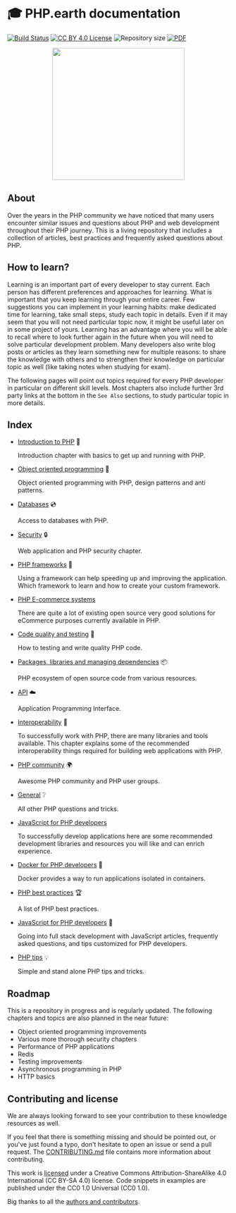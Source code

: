 # 🎓 PHP.earth documentation

[![Build Status](https://img.shields.io/travis/php-earth/docs.svg?style=plastic)](https://travis-ci.org/php-earth/docs)
[![CC BY 4.0 License](https://img.shields.io/badge/license-CC%20BY%204.0-blue.svg?style=plastic "CC BY 4.0 License")][license]
![Repository size](https://reposs.herokuapp.com/?path=php-earth/docs&style=plastic "Repository size")
[![PDF](https://img.shields.io/badge/pdf-download-orange.svg?style=plastic "PDF")](https://php.earth/php-earth.pdf)

<div align="center">
  <img src="https://cdn.rawgit.com/php-earth/logo/master/svg/indigo.svg" width="300">
</div>

## About

Over the years in the PHP community we have noticed that many users encounter
similar issues and questions about PHP and web development throughout their PHP
journey. This is a living repository that includes a collection of articles, best
practices and frequently asked questions about PHP.

## How to learn?

Learning is an important part of every developer to stay current. Each person has
different preferences and approaches for learning. What is important that you
keep learning through your entire career. Few suggestions you can implement in
your learning habits: make dedicated time for learning, take small steps, study
each topic in details. Even if it may seem that you will not need particular topic
now, it might be useful later on in some project of yours. Learning has an
advantage where you will be able to recall where to look further again in the
future when you will need to solve particular development problem. Many developers
also write blog posts or articles as they learn something new for multiple reasons:
to share the knowledge with others and to strengthen their knowledge on particular
topic as well (like taking notes when studying for exam).

The following pages will point out topics required for every PHP developer in
particular on different skill levels. Most chapters also include further 3rd
party links at the bottom in the `See Also` sections, to study particular topic
in more details.

## Index

* [Introduction to PHP](/intro) :seedling:

  Introduction chapter with basics to get up and running with PHP.

* [Object oriented programming](/oop) :page_facing_up:

  Object oriented programming with PHP, design patterns and anti patterns.

* [Databases](/databases) :cd:

  Access to databases with PHP.

* [Security](/security) :lock:

  Web application and PHP security chapter.

* [PHP frameworks](/frameworks) :wrench:

  Using a framework can help speeding up and improving the application. Which
  framework to learn and how to create your custom framework.

* [PHP E-commerce systems](/ecommerce)

  There are quite a lot of existing open source very good solutions for eCommerce
  purposes currently available in PHP.

* [Code quality and testing](/quality) :100:

  How to testing and write quality PHP code.

* [Packages, libraries and managing dependencies](/packages) :package:

  PHP ecosystem of open source code from various resources.

* [API](/api) :cloud:

  Application Programming Interface.

* [Interoperability](/interop) :nut_and_bolt:

  To successfully work with PHP, there are many libraries and tools available.
  This chapter explains some of the recommended interoperability things required
  for building web applications with PHP.

* [PHP community](/community) :earth_africa:

  Awesome PHP community and PHP user groups.

* [General](/general) :grey_question:

  All other PHP questions and tricks.

* [JavaScript for PHP developers](/js)

  To successfully develop applications here are some recommended development
  libraries and resources you will like and can enrich experience.

* [Docker for PHP developers](/docker) 🐳

  Docker provides a way to run applications isolated in containers.

* [PHP best practices](/best-practices/index.md) :trophy:

  A list of PHP best practices.

* [JavaScript for PHP developers](js) :rocket:

  Going into full stack development with JavaScript articles, frequently asked
  questions, and tips customized for PHP developers.

* [PHP tips](/tips) :bulb:

  Simple and stand alone PHP tips and tricks.

## Roadmap

This is a repository in progress and is regularly updated. The following chapters
and topics are also planned in the near future:

* Object oriented programming improvements
* Various more thorough security chapters
* Performance of PHP applications
* Redis
* Testing improvements
* Asynchronous programming in PHP
* HTTP basics

## Contributing and license

We are always looking forward to see your contribution to these knowledge resources
as well.

If you feel that there is something missing and should be pointed out, or you've
just found a typo, don't hesitate to open an issue or send a pull request. The
[CONTRIBUTING.md](https://github.com/php-earth/docs/blob/master/.github/CONTRIBUTING.md)
file contains more information about contributing.

This work is [licensed][license] under a Creative Commons Attribution-ShareAlike
4.0 International (CC BY-SA 4.0) license. Code snippets in examples are published
under the CC0 1.0 Universal (CC0 1.0).

Big thanks to all the [authors and contributors](https://github.com/php-earth/docs/graphs/contributors).


[license]: https://github.com/php-earth/docs/blob/master/LICENSE
